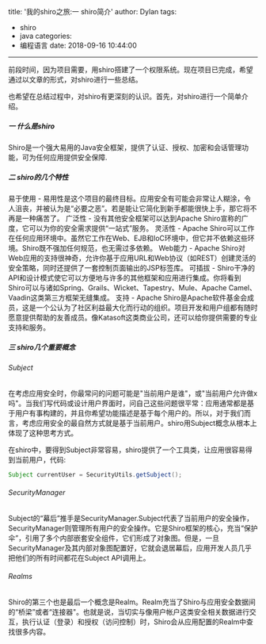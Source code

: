 title: '我的shiro之旅:一 shiro简介'
author: Dylan
tags:
  - shiro
  - java
categories:
  - 编程语言
date: 2018-09-16 10:44:00
---
前段时间，因为项目需要，用shiro搭建了一个权限系统。现在项目已完成，希望通过以文章的形式，对shiro进行一些总结。

也希望在总结过程中，对shiro有更深刻的认识。首先，对shiro进行一个简单介绍。

##### 一 什么是shiro
Shiro是一个强大易用的Java安全框架，提供了认证、授权、加密和会话管理功能，可为任何应用提供安全保障.

##### 二 shiro的几个特性
易于使用 - 易用性是这个项目的最终目标。应用安全有可能会非常让人糊涂，令人沮丧，并被认为是“必要之恶”。若是能让它简化到新手都能很快上手，那它将不再是一种痛苦了。
广泛性 - 没有其他安全框架可以达到Apache Shiro宣称的广度，它可以为你的安全需求提供“一站式”服务。
灵活性 - Apache Shiro可以工作在任何应用环境中。虽然它工作在Web、EJB和IoC环境中，但它并不依赖这些环境。Shiro既不强加任何规范，也无需过多依赖。
Web能力 - Apache Shiro对Web应用的支持很神奇，允许你基于应用URL和Web协议（如REST）创建灵活的安全策略，同时还提供了一套控制页面输出的JSP标签库。
可插拔 - Shiro干净的API和设计模式使它可以方便地与许多的其他框架和应用进行集成。你将看到Shiro可以与诸如Spring、Grails、Wicket、Tapestry、Mule、Apache Camel、Vaadin这类第三方框架无缝集成。
支持 - Apache Shiro是Apache软件基金会成员，这是一个公认为了社区利益最大化而行动的组织。项目开发和用户组都有随时愿意提供帮助的友善成员。像Katasoft这类商业公司，还可以给你提供需要的专业支持和服务。
##### 三 shiro几个重要概念

###### Subject 
在考虑应用安全时，你最常问的问题可能是"当前用户是谁"，或"当前用户允许做x吗"。当我们写代码或设计用户界面时，问自己这些问题很平常：应用通常都是基于用户有事构建的，并且你希望功能描述是基于每个用户的。所以，对于我们而言，考虑应用安全的最自然方式就是基于当前用户。shiro用Subject概念从根本上体现了这种思考方式。

在shiro中，要得到Subject非常容易，shiro提供了一个工具类，让应用很容易得到当前用户，代码:

```java
Subject currentUser = SecurityUtils.getSubject();
```
###### SecurityManager 
Subject的“幕后”推手是SecurityManager.Subject代表了当前用户的安全操作，SecurityManager则管理所有用户的安全操作。它是Shiro框架的核心，充当“保护伞”，引用了多个内部嵌套安全组件，它们形成了对象图。但是，一旦SecurityManager及其内部对象图配置好，它就会退居幕后，应用开发人员几乎把他们的所有时间都花在Subject API调用上。

###### Realms 
Shiro的第三个也是最后一个概念是Realm。Realm充当了Shiro与应用安全数据间的“桥梁”或者“连接器"。也就是说，当切实与像用户帐户这类安全相关数据进行交互，执行认证（登录）和授权（访问控制）时，Shiro会从应用配置的Realm中查找很多内容。